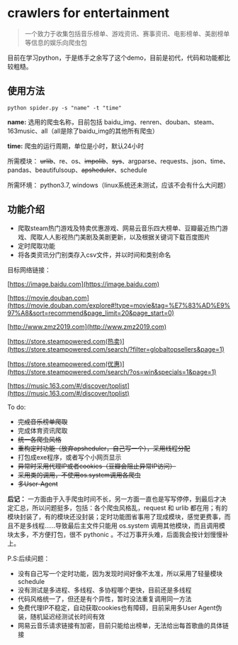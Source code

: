 # crawlers for entertainment

>一个致力于收集包括音乐榜单、游戏资讯、赛事资讯、电影榜单、美剧榜单等信息的娱乐向爬虫包

目前在学习python，于是练手之余写了这个demo，目前是初代，代码和功能都比较粗糙。

## 使用方法

```
python spider.py -s "name" -t "time" 
```


**name:** 选用的爬虫名称，目前包括 baidu_img、renren、douban、steam、163music、all（all是除了baidu_img的其他所有爬虫）

**time:** 爬虫的运行周期，单位是小时，默认24小时

所需模块：
~~urlib~~、re、os、~~impolib~~、~~sys~~、argparse、requests、json、time、pandas、beautifulsoup、~~apsheduler~~、schedule

所需环境：
python3.7, windows（linux系统还未测试，应该不会有什么大问题）

## 功能介绍

- 爬取steam热门游戏及特卖优惠游戏、网易云音乐四大榜单、豆瓣最近热门游戏、爬取人人影视热门美剧及美剧更新，以及根据关键词下载百度图片
- 定时爬取功能
- 将各类资讯分门别类存入csv文件，并以时间和类别命名

目标网络链接：

[https://image.baidu.com](https://image.baidu.com)

[https://movie.douban.com](https://movie.douban.com/explore#!type=movie&tag=%E7%83%AD%E9%97%A8&sort=recommend&page_limit=20&page_start=0)

[http://www.zmz2019.com](http://www.zmz2019.com)

[https://store.steampowered.com(热卖)](https://store.steampowered.com/search/?filter=globaltopsellers&page=1)

[https://store.steampowered.com(优惠)](https://store.steampowered.com/search/?os=win&specials=1&page=1)

[https://music.163.com/#/discover/toplist](https://music.163.com/#/discover/toplist)

To do:

- ~~完成音乐榜单爬取~~
- 完成体育资讯爬取
- ~~统一各爬虫风格~~
- ~~重构定时功能（放弃apsheduler，自己写一个），采用线程分配~~
- 打包成exe程序，或者写个小网页显示
- ~~异常时采用代理IP或者cookies（豆瓣会阻止异常IP访问）~~
- ~~采用类的调用，不使用os.system调用各爬虫~~
- ~~多User-Agent~~

**后记：** 一方面由于入手爬虫时间不长，另一方面一直也是写写停停，到最后才决定汇总，所以问题挺多，包括：各个爬虫风格乱，request 和 urlib 都在用；有的模块封装了，有的模块还没封装；定时功能图省事用了现成模块，感觉更费事，而且不是多线程......导致最后主文件只能用 os.system 调用其他模块，而且调用模块太多，不方便打包，很不 pythonic 。不过万事开头难，后面我会按计划慢慢补上。

P.S:后续问题：
- 没有自己写一个定时功能，因为发现时间好像不太准，所以采用了轻量模块schedule
- 没有测试是多进程、多线程、多协程哪个更快，目前还是多线程
- 代码风格统一了，但还是有个异性，暂时没法重复调用同一方法
- 免费代理IP不稳定，自动获取cookies也有障碍，目前采用多User Agent伪装，随机延迟经测试长时间有效
- 网易云音乐请求链接有加密，目前只能给出榜单，无法给出每首歌曲的具体链接
